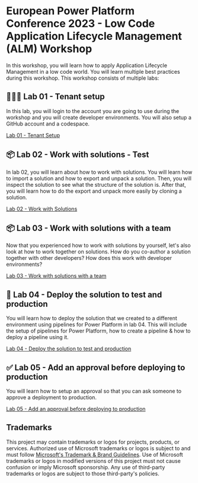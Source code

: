 # European Power Platform Conference 2023 - Low Code Application Lifecycle Management (ALM) Workshop

In this workshop, you will learn how to apply Application Lifecycle Management in a low code world. You will learn multiple best practices during this workshop. This workshop consists of multiple labs:

## 👨🏻‍💻 Lab 01 - Tenant setup

In this lab, you will login to the account you are going to use during the workshop and you will create developer environments. You will also setup a GitHub account and a codespace.

[Lab 01 - Tenant Setup](./lab-01/README.md)

## 📦 Lab 02 - Work with solutions - Test

In lab 02, you will learn about how to work with solutions. You will learn how to import a solution and how to export and unpack a solution. Then, you will inspect the solution to see what the structure of the solution is. After that, you will learn how to do the export and unpack more easily by cloning a solution.

[Lab 02 - Work with Solutions](./lab-02/README.md)

## 📦 Lab 03 - Work with solutions with a team

Now that you experienced how to work with solutions by yourself, let's also look at how to work together on solutions. How do you co-author a solution together with other developers? How does this work with developer environments?

[Lab 03 - Work with solutions with a team](./lab-03/README.md)

## 🚀 Lab 04 - Deploy the solution to test and production

You will learn how to deploy the solution that we created to a different environment using pipelines for Power Platform in lab 04. This will include the setup of pipelines for Power Platform, how to create a pipeline & how to deploy a pipeline using it.

[Lab 04 - Deploy the solution to test and production](./lab-04/README.md)

## ✅ Lab 05 - Add an approval before deploying to production

You will learn how to setup an approval so that you can ask someone to approve a deployment to production.

[Lab 05 - Add an approval before deploying to production](./lab-05/README.md)

## Trademarks

This project may contain trademarks or logos for projects, products, or services. Authorized use of Microsoft 
trademarks or logos is subject to and must follow 
[Microsoft's Trademark & Brand Guidelines](https://www.microsoft.com/en-us/legal/intellectualproperty/trademarks/usage/general).
Use of Microsoft trademarks or logos in modified versions of this project must not cause confusion or imply Microsoft sponsorship.
Any use of third-party trademarks or logos are subject to those third-party's policies.
